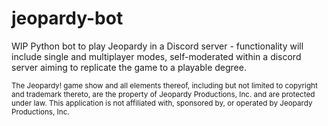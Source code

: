 # jeopardy-bot
WIP Python bot to play Jeopardy in a Discord server - functionality will include single
and multiplayer modes, self-moderated within a discord server aiming to replicate
the game to a playable degree.

<sub>The Jeopardy! game show and all elements thereof, including but not limited to 
copyright and trademark thereto, are the property of Jeopardy Productions, Inc. 
and are protected under law. This application is not affiliated with, sponsored 
by, or operated by Jeopardy Productions, Inc.</sub>
